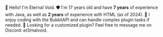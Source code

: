 👋 Hello! I'm Eternal Void.
🛡️ I'm 17 years old and have **7 years** of experience with Java, as well as **2 years** of experience with HTML (as of 2024).
👑 I enjoy coding with the BukkitAPI and can handle complex plugin tasks if needed.
📝 Looking for a customized plugin? Feel free to message me on Discord: et3rnalvoid.

